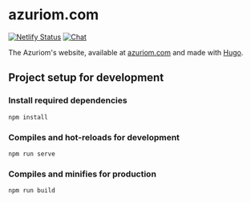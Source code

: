# azuriom.com

[![Netlify Status](https://api.netlify.com/api/v1/badges/ee43a926-04aa-4069-9a0d-22796ad0a389/deploy-status)](https://app.netlify.com/sites/azuriom/deploys)
[![Chat](https://img.shields.io/discord/625774284823986183?color=5865f2&label=Discord&logo=discord&logoColor=fff&style=flat-square)](https://azuriom.com/discord)

The Azuriom's website, available at [azuriom.com](https://azuriom.com) and made with [Hugo](https://gohugo.io/).

## Project setup for development

### Install required dependencies
```
npm install
```

### Compiles and hot-reloads for development
```
npm run serve
```

### Compiles and minifies for production
```
npm run build
```
